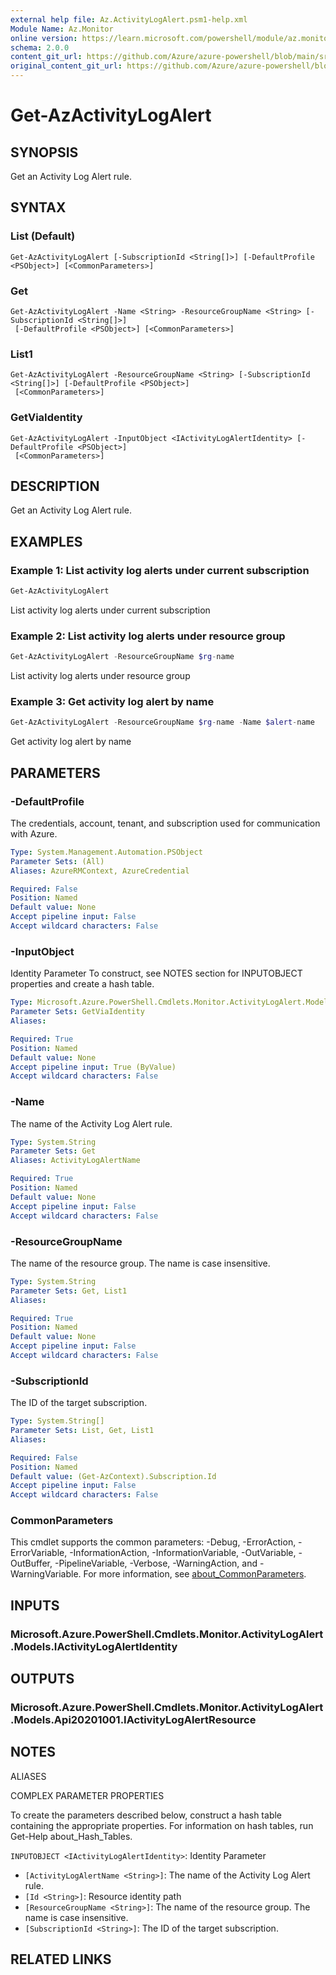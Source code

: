 ```yaml
---
external help file: Az.ActivityLogAlert.psm1-help.xml
Module Name: Az.Monitor
online version: https://learn.microsoft.com/powershell/module/az.monitor/get-azactivitylogalert
schema: 2.0.0
content_git_url: https://github.com/Azure/azure-powershell/blob/main/src/Monitor/Monitor/help/Get-AzActivityLogAlert.md
original_content_git_url: https://github.com/Azure/azure-powershell/blob/main/src/Monitor/Monitor/help/Get-AzActivityLogAlert.md
---
```


# Get-AzActivityLogAlert

## SYNOPSIS
Get an Activity Log Alert rule.

## SYNTAX

### List (Default)
```
Get-AzActivityLogAlert [-SubscriptionId <String[]>] [-DefaultProfile <PSObject>] [<CommonParameters>]
```

### Get
```
Get-AzActivityLogAlert -Name <String> -ResourceGroupName <String> [-SubscriptionId <String[]>]
 [-DefaultProfile <PSObject>] [<CommonParameters>]
```

### List1
```
Get-AzActivityLogAlert -ResourceGroupName <String> [-SubscriptionId <String[]>] [-DefaultProfile <PSObject>]
 [<CommonParameters>]
```

### GetViaIdentity
```
Get-AzActivityLogAlert -InputObject <IActivityLogAlertIdentity> [-DefaultProfile <PSObject>]
 [<CommonParameters>]
```

## DESCRIPTION
Get an Activity Log Alert rule.

## EXAMPLES

### Example 1: List activity log alerts under current subscription
```powershell
Get-AzActivityLogAlert
```

List activity log alerts under current subscription

### Example 2: List activity log alerts under resource group
```powershell
Get-AzActivityLogAlert -ResourceGroupName $rg-name
```

List activity log alerts under resource group

### Example 3: Get activity log alert by name
```powershell
Get-AzActivityLogAlert -ResourceGroupName $rg-name -Name $alert-name
```

Get activity log alert by name

## PARAMETERS

### -DefaultProfile
The credentials, account, tenant, and subscription used for communication with Azure.

```yaml
Type: System.Management.Automation.PSObject
Parameter Sets: (All)
Aliases: AzureRMContext, AzureCredential

Required: False
Position: Named
Default value: None
Accept pipeline input: False
Accept wildcard characters: False
```

### -InputObject
Identity Parameter
To construct, see NOTES section for INPUTOBJECT properties and create a hash table.

```yaml
Type: Microsoft.Azure.PowerShell.Cmdlets.Monitor.ActivityLogAlert.Models.IActivityLogAlertIdentity
Parameter Sets: GetViaIdentity
Aliases:

Required: True
Position: Named
Default value: None
Accept pipeline input: True (ByValue)
Accept wildcard characters: False
```

### -Name
The name of the Activity Log Alert rule.

```yaml
Type: System.String
Parameter Sets: Get
Aliases: ActivityLogAlertName

Required: True
Position: Named
Default value: None
Accept pipeline input: False
Accept wildcard characters: False
```

### -ResourceGroupName
The name of the resource group.
The name is case insensitive.

```yaml
Type: System.String
Parameter Sets: Get, List1
Aliases:

Required: True
Position: Named
Default value: None
Accept pipeline input: False
Accept wildcard characters: False
```

### -SubscriptionId
The ID of the target subscription.

```yaml
Type: System.String[]
Parameter Sets: List, Get, List1
Aliases:

Required: False
Position: Named
Default value: (Get-AzContext).Subscription.Id
Accept pipeline input: False
Accept wildcard characters: False
```

### CommonParameters
This cmdlet supports the common parameters: -Debug, -ErrorAction, -ErrorVariable, -InformationAction, -InformationVariable, -OutVariable, -OutBuffer, -PipelineVariable, -Verbose, -WarningAction, and -WarningVariable. For more information, see [about_CommonParameters](http://go.microsoft.com/fwlink/?LinkID=113216).

## INPUTS

### Microsoft.Azure.PowerShell.Cmdlets.Monitor.ActivityLogAlert.Models.IActivityLogAlertIdentity

## OUTPUTS

### Microsoft.Azure.PowerShell.Cmdlets.Monitor.ActivityLogAlert.Models.Api20201001.IActivityLogAlertResource

## NOTES

ALIASES

COMPLEX PARAMETER PROPERTIES

To create the parameters described below, construct a hash table containing the appropriate properties. For information on hash tables, run Get-Help about_Hash_Tables.


`INPUTOBJECT <IActivityLogAlertIdentity>`: Identity Parameter
  - `[ActivityLogAlertName <String>]`: The name of the Activity Log Alert rule.
  - `[Id <String>]`: Resource identity path
  - `[ResourceGroupName <String>]`: The name of the resource group. The name is case insensitive.
  - `[SubscriptionId <String>]`: The ID of the target subscription.

## RELATED LINKS
